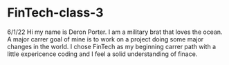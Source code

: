 # FinTech-class-3
6/1/22
Hi my name is Deron Porter. I am a military brat that loves the ocean.
A major carrer goal of mine is to work on a project doing some major changes in the world.
I chose FinTech as my beginning carrer path with a little expericence coding and I feel a solid understanding of finace. 